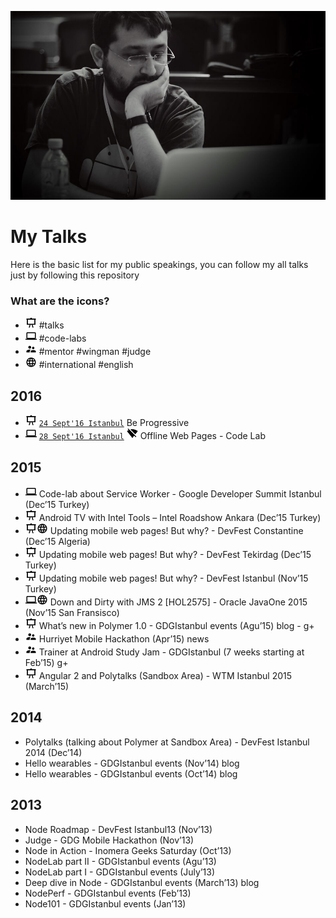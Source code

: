 ![](me.jpg?raw=true)

# My Talks

Here is the basic list for my public speakings, you can follow my all talks just by following this repository

### What are the icons?

* ![](icons/talk.png?raw=true) #talks
* ![](icons/lab.png?raw=true) #code-labs
* ![](icons/supervisor.png?raw=true) #mentor #wingman #judge
* ![](icons/international.png?raw=true) #international #english

## 2016
* ![](icons/talk.png?raw=true) [`24 Sept'16 Istanbul`](http://www.meetup.com/GDGIstanbul/events/233372419/) Be Progressive
* ![](icons/lab.png?raw=true) [`28 Sept'16 Istanbul`](https://events.withgoogle.com/google-progressive-web-apps-summit-istanbul/) ![wifi_off](icons/wifi_off.png?raw=true "wifi_off") Offline Web Pages - Code Lab

## 2015
* ![](icons/lab.png?raw=true) Code-lab about Service Worker - Google Developer Summit Istanbul (Dec’15 Turkey)
* ![](icons/talk.png?raw=true) Android TV with Intel Tools – Intel Roadshow Ankara (Dec’15 Turkey)
* ![](icons/talk.png?raw=true)![](icons/international.png?raw=true) Updating mobile web pages! But why? - DevFest Constantine (Dec’15 Algeria)
* ![](icons/talk.png?raw=true) Updating mobile web pages! But why? - DevFest Tekirdag (Dec’15 Turkey)
* ![](icons/talk.png?raw=true) Updating mobile web pages! But why? - DevFest Istanbul (Nov’15 Turkey)
* ![](icons/lab.png?raw=true)![](icons/international.png?raw=true) Down and Dirty with JMS 2 [HOL2575] - Oracle JavaOne 2015 (Nov’15 San Fransisco) 
* ![](icons/talk.png?raw=true) What’s new in Polymer 1.0 -  GDGIstanbul events (Agu’15) blog - g+
* ![](icons/supervisor.png?raw=true)  Hurriyet Mobile Hackathon (Apr’15) news
* ![](icons/supervisor.png?raw=true) Trainer at Android Study Jam - GDGIstanbul (7 weeks starting at Feb’15) g+
* ![](icons/talk.png?raw=true) Angular 2 and Polytalks (Sandbox Area) - WTM Istanbul 2015 (March’15)

## 2014
* Polytalks (talking about Polymer at Sandbox Area) - DevFest Istanbul 2014 (Dec’14)
* Hello wearables - GDGIstanbul events (Nov’14) blog
* Hello wearables - GDGIstanbul events (Oct’14) blog

## 2013
* Node Roadmap - DevFest Istanbul13 (Nov’13)
* Judge - GDG Mobile Hackathon (Nov’13)
* Node in Action - Inomera Geeks Saturday (Oct’13)
* NodeLab part II - GDGIstanbul events (Agu’13)
* NodeLab part I - GDGIstanbul events (July’13)
* Deep dive in Node - GDGIstanbul events (March’13) blog
* NodePerf - GDGIstanbul events (Feb’13) 
* Node101 - GDGIstanbul events (Jan’13)